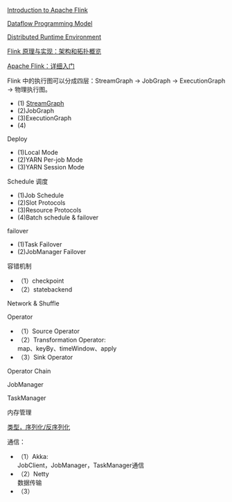[Introduction to Apache Flink](http://flink.apache.org/introduction.html)

[Dataflow Programming Model](https://ci.apache.org/projects/flink/flink-docs-release-1.4/concepts/programming-model.html)

[Distributed Runtime Environment](https://ci.apache.org/projects/flink/flink-docs-release-1.4/concepts/runtime.html)

[Flink 原理与实现：架构和拓扑概览](http://wuchong.me/blog/2016/05/03/flink-internals-overview/)

[Apache Flink：详细入门](http://www.aboutyun.com/thread-18491-1-1.html)


Flink 中的执行图可以分成四层：StreamGraph -> JobGraph -> ExecutionGraph -> 物理执行图。
- (1) [StreamGraph](https://github.com/binlijin/java-learn/blob/master/flink/StreamGraph.md) 
- (2)JobGraph
- (3)ExecutionGraph
- (4)

Deploy
- (1)Local Mode
- (2)YARN Per-job Mode
- (3)YARN Session Mode

Schedule 调度
- (1)Job Schedule
- (2)Slot Protocols
- (3)Resource Protocols
- (4)Batch schedule & failover

failover
- (1)Task Failover
- (2)JobManager Failover

容错机制
- （1）checkpoint
- （2）statebackend 
  
Network & Shuffle
  
Operator
- （1）Source Operator
- （2）Transformation Operator:   
       map、keyBy、timeWindow、apply
- （3）Sink Operator

Operator Chain

JobManager
  
TaskManager
  
内存管理

[类型，序列化/反序列化](https://github.com/binlijin/java-learn/blob/master/flink/types_serialization.md)

通信：
- （1）Akka:   
      JobClient，JobManager，TaskManager通信
- （2）Netty   
       数据传输
- （3）
